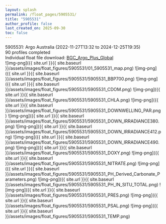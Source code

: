 ```yaml
---
layout: splash
permalink: /float_pages/5905531/
title: "5905531"
author_profile: false
last_created_on: 2025-09-30
toc: false
---
```

 
5905531: Argo Australia (2022-11-27T13:32 to 2024-12-25T19:35)\
90 profiles completed\
Individual float file download: [BGC_Argo_Plus_Global](https://ftp.soest.hawaii.edu/bgc_argo_plus/Individual_Floats/outliers_removed/5905531_Sprof_processed.nc)\
![img-png]({{ site.url }}{{ site.baseurl }}/assets/images/float_figures/5905531/01_5905531_map.png)
![img-png]({{ site.url }}{{ site.baseurl }}/assets/images/float_figures/5905531/5905531_BBP700.png)
![img-png]({{ site.url }}{{ site.baseurl }}/assets/images/float_figures/5905531/5905531_CDOM.png)
![img-png]({{ site.url }}{{ site.baseurl }}/assets/images/float_figures/5905531/5905531_CHLA.png)
![img-png]({{ site.url }}{{ site.baseurl }}/assets/images/float_figures/5905531/5905531_DOWNWELLING_PAR.png)
![img-png]({{ site.url }}{{ site.baseurl }}/assets/images/float_figures/5905531/5905531_DOWN_IRRADIANCE380.png)
![img-png]({{ site.url }}{{ site.baseurl }}/assets/images/float_figures/5905531/5905531_DOWN_IRRADIANCE412.png)
![img-png]({{ site.url }}{{ site.baseurl }}/assets/images/float_figures/5905531/5905531_DOWN_IRRADIANCE490.png)
![img-png]({{ site.url }}{{ site.baseurl }}/assets/images/float_figures/5905531/5905531_DOXY.png)
![img-png]({{ site.url }}{{ site.baseurl }}/assets/images/float_figures/5905531/5905531_NITRATE.png)
![img-png]({{ site.url }}{{ site.baseurl }}/assets/images/float_figures/5905531/5905531_PH_Derived_Carbonate_Parameters.png)
![img-png]({{ site.url }}{{ site.baseurl }}/assets/images/float_figures/5905531/5905531_PH_IN_SITU_TOTAL.png)
![img-png]({{ site.url }}{{ site.baseurl }}/assets/images/float_figures/5905531/5905531_PRES.png)
![img-png]({{ site.url }}{{ site.baseurl }}/assets/images/float_figures/5905531/5905531_PSAL.png)
![img-png]({{ site.url }}{{ site.baseurl }}/assets/images/float_figures/5905531/5905531_TEMP.png)
